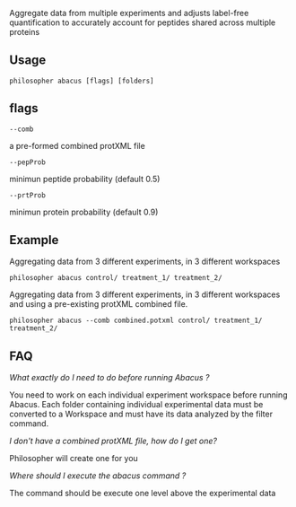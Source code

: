 Aggregate data from multiple experiments and adjusts label-free quantification to accurately account for peptides shared across multiple proteins


## Usage

`philosopher abacus [flags] [folders]`


## flags

`--comb`

a pre-formed combined protXML file

`--pepProb`

minimun peptide probability (default 0.5)

`--prtProb`

minimun protein probability (default 0.9)


## Example

Aggregating data from 3 different experiments, in 3 different workspaces

`philosopher abacus control/ treatment_1/ treatment_2/`

Aggregating data from 3 different experiments, in 3 different workspaces and using a pre-existing protXML combined file.

`philosopher abacus --comb combined.potxml control/ treatment_1/ treatment_2/`


## FAQ

_What exactly do I need to do before running Abacus ?_

You need to work on each individual experiment workspace before running Abacus. Each folder containing individual experimental data must be converted to a Workspace and must have its data analyzed by the filter command.

_I don't have a combined protXML file, how do I get one?_

Philosopher will create one for you

_Where should I execute the abacus command ?_

The command should be execute one level above the experimental data
